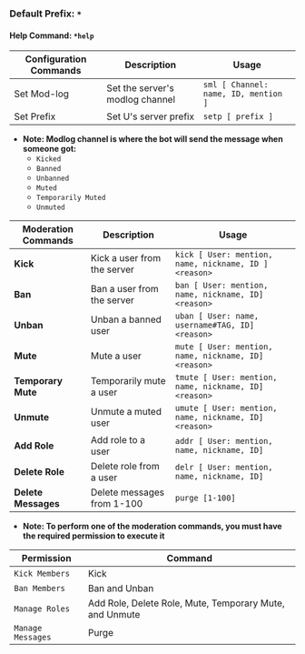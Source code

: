 ### Default Prefix: `*`
#### Help Command: `*help`

| Configuration Commands | Description | Usage |
| --- | --- | --- |
| Set Mod-log | Set the server's modlog channel | ```sml [ Channel: name, ID, mention ]``` |
| Set Prefix | Set U's server prefix | ```setp [ prefix ]``` |
* **Note: Modlog channel is where the bot will send the message when someone got:**
    * `Kicked`
    * `Banned`
    * `Unbanned`
    * `Muted`
    * `Temporarily Muted`
    * `Unmuted`

| Moderation Commands | Description | Usage |
| --- | --- | --- |
| **Kick** | Kick a user from the server | ```kick [ User: mention, name, nickname, ID ] <reason>``` |
| **Ban** | Ban a user from the server | ```ban [ User: mention, name, nickname, ID] <reason>``` |
| **Unban** | Unban a banned user | ```uban [ User: name, username#TAG, ID] <reason>```
| **Mute** | Mute a user | ```mute [ User: mention, name, nickname, ID] <reason>```
| **Temporary Mute** | Temporarily mute a user | ```tmute [ User: mention, name, nickname, ID] <reason>``` |
| **Unmute** | Unmute a muted user | ```umute [ User: mention, name, nickname, ID] <reason>```
| **Add Role** | Add role to a user | ```addr [ User: mention, name, nickname, ID]```
| **Delete Role** | Delete role from a user | ```delr [ User: mention, name, nickname, ID]```
| **Delete Messages** | Delete messages from 1-100 | ```purge [1-100]```
* **Note: To perform one of the moderation commands, you must have the required permission to execute it**

| Permission | Command |
| --- | --- |
| ```Kick Members``` | Kick |
| ```Ban Members``` | Ban and Unban |
| ```Manage Roles``` | Add Role, Delete Role, Mute, Temporary Mute, and Unmute |
| ```Manage Messages``` | Purge |

